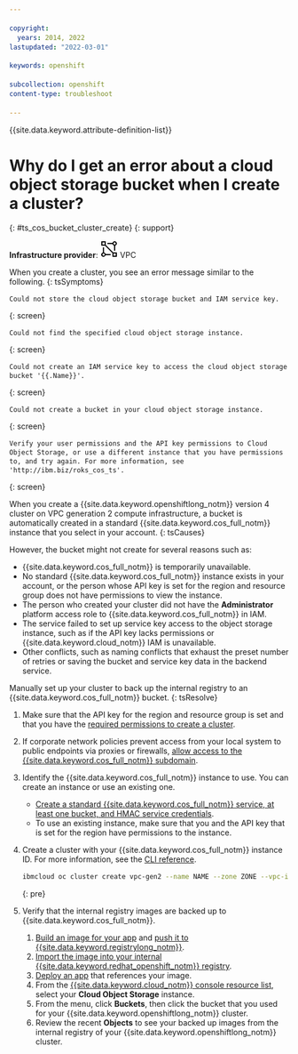 ```yaml
---

copyright:
  years: 2014, 2022
lastupdated: "2022-03-01"

keywords: openshift

subcollection: openshift
content-type: troubleshoot

---
```


{{site.data.keyword.attribute-definition-list}}

# Why do I get an error about a cloud object storage bucket when I create a cluster?
{: #ts_cos_bucket_cluster_create}
{: support}

**Infrastructure provider**: ![VPC infrastructure provider icon.](images/icon-vpc-2.svg) VPC 


When you create a cluster, you see an error message similar to the following.
{: tsSymptoms}

```
Could not store the cloud object storage bucket and IAM service key.
```
{: screen}

```
Could not find the specified cloud object storage instance.
```
{: screen}

```
Could not create an IAM service key to access the cloud object storage bucket '{{.Name}}'.
```
{: screen}

```
Could not create a bucket in your cloud object storage instance.
```
{: screen}

```
Verify your user permissions and the API key permissions to Cloud Object Storage, or use a different instance that you have permissions to, and try again. For more information, see 'http://ibm.biz/roks_cos_ts'.
```
{: screen}


When you create a {{site.data.keyword.openshiftlong_notm}} version 4 cluster on VPC generation 2 compute infrastructure, a bucket is automatically created in a standard {{site.data.keyword.cos_full_notm}} instance that you select in your account.
{: tsCauses}

However, the bucket might not create for several reasons such as:
* {{site.data.keyword.cos_full_notm}} is temporarily unavailable.
* No standard {{site.data.keyword.cos_full_notm}} instance exists in your account, or the person whose API key is set for the region and resource group does not have permissions to view the instance.
* The person who created your cluster did not have the **Administrator** platform access role to {{site.data.keyword.cos_full_notm}} in IAM.
* The service failed to set up service key access to the object storage instance, such as if the API key lacks permissions or {{site.data.keyword.cloud_notm}} IAM is unavailable.
* Other conflicts, such as naming conflicts that exhaust the preset number of retries or saving the bucket and service key data in the backend service.


Manually set up your cluster to back up the internal registry to an {{site.data.keyword.cos_full_notm}} bucket.
{: tsResolve}

1. Make sure that the API key for the region and resource group is set and that you have the [required permissions to create a cluster](/docs/openshift?topic=openshift-access_reference#cluster_create_permissions).
2. If corporate network policies prevent access from your local system to public endpoints via proxies or firewalls, [allow access to the {{site.data.keyword.cos_full_notm}} subdomain](/docs/openshift?topic=openshift-vpc-firewall#openshift-registry).
3. Identify the {{site.data.keyword.cos_full_notm}} instance to use. You can create an instance or use an existing one.
    * [Create a standard {{site.data.keyword.cos_full_notm}} service, at least one bucket, and HMAC service credentials](/docs/openshift?topic=openshift-storage-cos-understand#create_cos_service).
    * To use an existing instance, make sure that you and the API key that is set for the region have permissions to the instance.
4. Create a cluster with your {{site.data.keyword.cos_full_notm}} instance ID. For more information, see the [CLI reference](/docs/openshift?topic=openshift-kubernetes-service-cli#cli_cluster-create-vpc-gen2).
    ```sh
    ibmcloud oc cluster create vpc-gen2 --name NAME --zone ZONE --vpc-id VPC_ID --subnet-id VPC_SUBNET_ID --flavor WORKER_FLAVOR --cos-instance COS_CRN --workers 3
    ```
    {: pre}

5. Verify that the internal registry images are backed up to {{site.data.keyword.cos_full_notm}}.
    1. [Build an image for your app](/docs/openshift?topic=openshift-images) and [push it to {{site.data.keyword.registrylong_notm}}](/docs/openshift?topic=openshift-images#push-images).
    2. [Import the image into your internal {{site.data.keyword.redhat_openshift_notm}} registry](/docs/openshift?topic=openshift-registry#imagestream_registry).
    3. [Deploy an app](/docs/openshift?topic=openshift-images#pod_imagePullSecret) that references your image.
    4. From the [{{site.data.keyword.cloud_notm}} console resource list](https://cloud.ibm.com/resources), select your **Cloud Object Storage** instance.
    5. From the menu, click **Buckets**, then click the bucket that you used for your {{site.data.keyword.openshiftlong_notm}} cluster.
    6. Review the recent **Objects** to see your backed up images from the internal registry of your {{site.data.keyword.openshiftlong_notm}} cluster.






